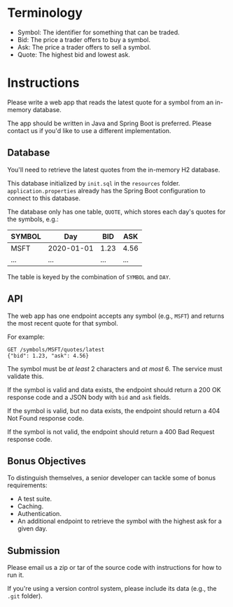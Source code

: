 # Terminology
* Symbol: The identifier for something that can be traded.
* Bid: The price a trader offers to buy a symbol.
* Ask: The price a trader offers to sell a symbol.
* Quote: The highest bid and lowest ask.

# Instructions
Please write a web app that reads the latest quote for a symbol from an in-memory database.

The app should be written in Java and Spring Boot is preferred.
Please contact us if you'd like to use a different implementation.

## Database
You'll need to retrieve the latest quotes from the in-memory H2 database.

This database initialized by `init.sql` in the `resources` folder.
`application.properties` already has the Spring Boot configuration to connect to this database.

The database only has one table, `QUOTE`, which stores
each day's quotes for the symbols, e.g.:

| SYMBOL |     Day    |  BID |  ASK |
| ------ | ---------- | ---- | ---- |
|  MSFT  | 2020-01-01 | 1.23 | 4.56 |
|  ...   |    ...     | ...  | ...  |

The table is keyed by the combination of `SYMBOL` and `DAY`.

## API
The web app has one endpoint accepts any symbol (e.g., `MSFT`)
and returns the most recent quote for that symbol.

For example:

    GET /symbols/MSFT/quotes/latest
    {"bid": 1.23, "ask": 4.56}

The symbol must be _at least_ 2 characters and _at most_ 6. The service must validate this.

If the symbol is valid and data exists,
the endpoint should return a 200 OK response code
and a JSON body with `bid` and `ask` fields.

If the symbol is valid, but no data exists,
the endpoint should return a 404 Not Found response code.

If the symbol is not valid,
the endpoint should return a 400 Bad Request response code.

## Bonus Objectives
To distinguish themselves, a senior developer can tackle some of bonus requirements:
* A test suite.
* Caching.
* Authentication.
* An additional endpoint to retrieve the symbol with the highest ask for a given day.

## Submission
Please email us a zip or tar of the source code with instructions for how to run it.

If you're using a version control system, please include its data (e.g., the `.git` folder).
